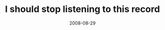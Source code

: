 ---
layout: base.njk
title : 'I should stop listening to this record' 
view_title : 'I should stop listening to this record' 
year : '2008' 
date : '2008-08-29' 
img_file : '/drawing/ishouldstoplisteningtothisrecord.jpg' 
html_file : 'ishouldstoplisteningtothisrecord' 
next_html : 'whyareyouhere.html' 
year_order : '388' 
permalink : "title/{{html_file}}.html"
---